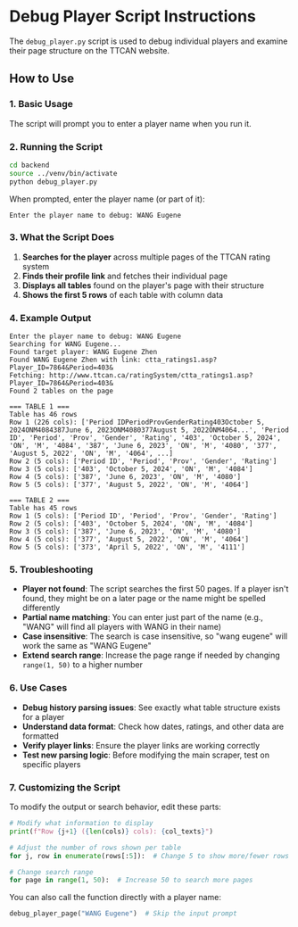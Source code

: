 # Debug Player Script Instructions

The `debug_player.py` script is used to debug individual players and examine their page structure on the TTCAN website.

## How to Use

### 1. Basic Usage
The script will prompt you to enter a player name when you run it.

### 2. Running the Script
```bash
cd backend
source ../venv/bin/activate
python debug_player.py
```

When prompted, enter the player name (or part of it):
```
Enter the player name to debug: WANG Eugene
```

### 3. What the Script Does

1. **Searches for the player** across multiple pages of the TTCAN rating system
2. **Finds their profile link** and fetches their individual page
3. **Displays all tables** found on the player's page with their structure
4. **Shows the first 5 rows** of each table with column data

### 4. Example Output

```
Enter the player name to debug: WANG Eugene
Searching for WANG Eugene...
Found target player: WANG Eugene Zhen
Found WANG Eugene Zhen with link: ctta_ratings1.asp?Player_ID=7864&Period=403&
Fetching: http://www.ttcan.ca/ratingSystem/ctta_ratings1.asp?Player_ID=7864&Period=403&
Found 2 tables on the page

=== TABLE 1 ===
Table has 46 rows
Row 1 (226 cols): ['Period IDPeriodProvGenderRating403October 5, 2024ONM4084387June 6, 2023ONM4080377August 5, 2022ONM4064...', 'Period ID', 'Period', 'Prov', 'Gender', 'Rating', '403', 'October 5, 2024', 'ON', 'M', '4084', '387', 'June 6, 2023', 'ON', 'M', '4080', '377', 'August 5, 2022', 'ON', 'M', '4064', ...]
Row 2 (5 cols): ['Period ID', 'Period', 'Prov', 'Gender', 'Rating']
Row 3 (5 cols): ['403', 'October 5, 2024', 'ON', 'M', '4084']
Row 4 (5 cols): ['387', 'June 6, 2023', 'ON', 'M', '4080']
Row 5 (5 cols): ['377', 'August 5, 2022', 'ON', 'M', '4064']

=== TABLE 2 ===
Table has 45 rows
Row 1 (5 cols): ['Period ID', 'Period', 'Prov', 'Gender', 'Rating']
Row 2 (5 cols): ['403', 'October 5, 2024', 'ON', 'M', '4084']
Row 3 (5 cols): ['387', 'June 6, 2023', 'ON', 'M', '4080']
Row 4 (5 cols): ['377', 'August 5, 2022', 'ON', 'M', '4064']
Row 5 (5 cols): ['373', 'April 5, 2022', 'ON', 'M', '4111']
```

### 5. Troubleshooting

- **Player not found**: The script searches the first 50 pages. If a player isn't found, they might be on a later page or the name might be spelled differently
- **Partial name matching**: You can enter just part of the name (e.g., "WANG" will find all players with WANG in their name)
- **Case insensitive**: The search is case insensitive, so "wang eugene" will work the same as "WANG Eugene"
- **Extend search range**: Increase the page range if needed by changing `range(1, 50)` to a higher number

### 6. Use Cases

- **Debug history parsing issues**: See exactly what table structure exists for a player
- **Understand data format**: Check how dates, ratings, and other data are formatted
- **Verify player links**: Ensure the player links are working correctly
- **Test new parsing logic**: Before modifying the main scraper, test on specific players

### 7. Customizing the Script

To modify the output or search behavior, edit these parts:

```python
# Modify what information to display
print(f"Row {j+1} ({len(cols)} cols): {col_texts}")

# Adjust the number of rows shown per table
for j, row in enumerate(rows[:5]):  # Change 5 to show more/fewer rows

# Change search range
for page in range(1, 50):  # Increase 50 to search more pages
```

You can also call the function directly with a player name:
```python
debug_player_page("WANG Eugene")  # Skip the input prompt
```